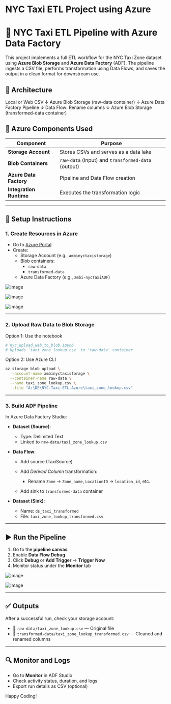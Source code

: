# NYC Taxi ETL Project using Azure

# 🚖 NYC Taxi ETL Pipeline with Azure Data Factory

This project implements a full ETL workflow for the NYC Taxi Zone dataset using **Azure Blob Storage** and **Azure Data Factory** (ADF). The pipeline ingests a CSV file, performs transformation using Data Flows, and saves the output in a clean format for downstream use.

## 🧱 Architecture

Local or Web CSV
↓
Azure Blob Storage (raw-data container)
↓
Azure Data Factory Pipeline
↓
Data Flow: Rename columns
↓
Azure Blob Storage (transformed-data container)

## 🔧 Azure Components Used

| Component              | Purpose                                            |
|------------------------|----------------------------------------------------|
| **Storage Account**    | Stores CSVs and serves as a data lake              |
| **Blob Containers**    | `raw-data` (input) and `transformed-data` (output) |
| **Azure Data Factory** | Pipeline and Data Flow creation                    |
| **Integration Runtime**| Executes the transformation logic                  |

---

## 🧰 Setup Instructions

### 1. Create Resources in Azure

- Go to [Azure Portal](https://portal.azure.com)
- Create:
  - Storage Account (e.g., `ambinyctaxistorage`)
  - Blob containers:
    - `raw-data`
    - `transformed-data`
  - Azure Data Factory (e.g., `ambi-nycTaxiADF`)
 
![image](https://github.com/user-attachments/assets/6d8b2c6b-7826-4cd2-a8e7-acca5f2b13f9)

![image](https://github.com/user-attachments/assets/dba9ab51-66bd-4519-b57d-081013990560)

![image](https://github.com/user-attachments/assets/603da961-6447-4068-a714-63318f425c0c)

  

---

### 2. Upload Raw Data to Blob Storage

Option 1: Use the notebook

```python
# nyc_upload_web_to_blob.ipynb
# Uploads 'taxi_zone_lookup.csv' to 'raw-data' container
````

Option 2: Use Azure CLI

```bash
az storage blob upload \
  --account-name ambinyctaxistorage \
  --container-name raw-data \
  --name taxi_zone_lookup.csv \
  --file "A:\DE\NYC-Taxi-ETL-Azure\taxi_zone_lookup.csv"
```

---

### 3. Build ADF Pipeline

In Azure Data Factory Studio:

* **Dataset (Source)**:

  * Type: Delimited Text
  * Linked to `raw-data/taxi_zone_lookup.csv`
* **Data Flow**:

  * Add source (TaxiSource)
  * Add *Derived Column* transformation:

    * Rename `Zone` → `Zone_name`, `LocationID` → `location_id`, etc.
  * Add sink to `transformed-data` container
* **Dataset (Sink)**:

  * Name: `ds_taxi_transformed`
  * File: `taxi_zone_lookup_transformed.csv`

---

## ▶️ Run the Pipeline

1. Go to the **pipeline canvas**
2. Enable **Data Flow Debug**
3. Click **Debug** or **Add Trigger** → **Trigger Now**
4. Monitor status under the **Monitor** tab

![image](https://github.com/user-attachments/assets/f4100395-103a-41bd-9e8a-755a1a07da47)

![image](https://github.com/user-attachments/assets/bfaf18b7-7599-4010-8515-71210df335aa)


---

## ✅ Outputs

After a successful run, check your storage account:

* 📁 `raw-data/taxi_zone_lookup.csv` — Original file
* 📁 `transformed-data/taxi_zone_lookup_transformed.csv` — Cleaned and renamed columns

---

## 🔍 Monitor and Logs

* Go to **Monitor** in ADF Studio
* Check activity status, duration, and logs
* Export run details as CSV (optional)

Happy Coding!
